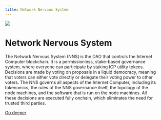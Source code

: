 ```yaml
---
title: Network Nervous System
---
```


![](/img/how-it-works/network-nervous-system.webp)

# Network Nervous System

The Network Nervous System (NNS) is the DAO that controls the Internet Computer blockchain. It is a permissionless, stake-based governance system, where everyone can participate by staking ICP utility tokens. Decisions are made by voting on proposals in a liquid democracy, meaning that voters can either vote directly or delegate their voting power to other voters. The NNS governs all aspects of the Internet Computer, including its tokenomics, the rules of the NNS governance itself, the topology of the node machines, and the software that is run on the node machines. All these decisions are executed fully onchain, which eliminates the need for trusted third parties.


[Go deeper](/how-it-works/network-nervous-system-nns/)
